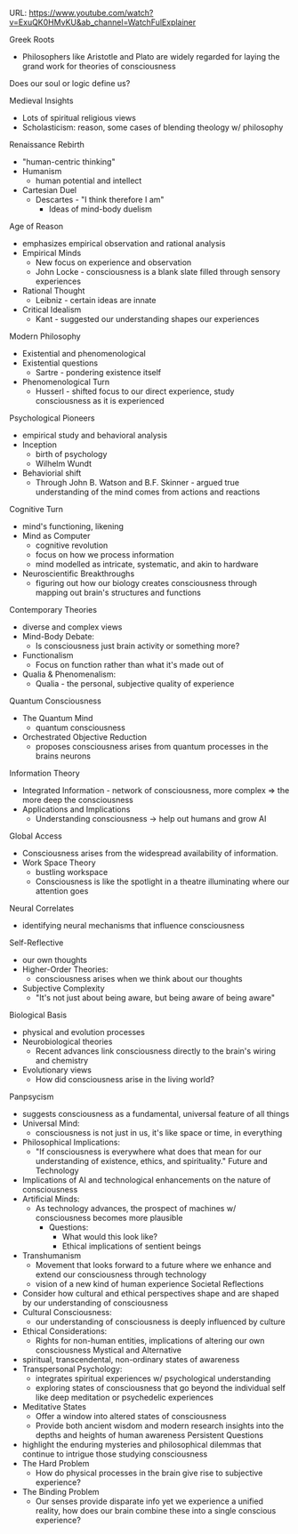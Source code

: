 
URL: https://www.youtube.com/watch?v=ExuQK0HMvKU&ab_channel=WatchFulExplainer

Greek Roots
* Philosophers like Aristotle and Plato are widely regarded for laying the grand work for theories of consciousness

Does our soul or logic define us?

Medieval Insights
* Lots of spiritual religious views
* Scholasticism: reason, some cases of blending theology w/ philosophy

Renaissance Rebirth
* "human-centric thinking"
* Humanism
	* human potential and intellect
* Cartesian Duel
	* Descartes - "I think therefore I am"
		* Ideas of mind-body duelism

Age of Reason
* emphasizes empirical observation and rational analysis
* Empirical Minds
	* New focus on experience and observation
	* John Locke - consciousness is a blank slate filled through sensory experiences
* Rational Thought
	* Leibniz - certain ideas are innate
* Critical Idealism
	* Kant - suggested our understanding shapes our experiences

Modern Philosophy
* Existential and phenomenological 
* Existential questions
	* Sartre - pondering existence itself
* Phenomenological Turn
	* Husserl - shifted focus to our direct experience, study consciousness as it is experienced

Psychological Pioneers
* empirical study and behavioral analysis
* Inception
	* birth of psychology
	* Wilhelm Wundt
* Behaviorial shift
	* Through John B. Watson and B.F. Skinner - argued true understanding of the mind comes from actions and reactions

Cognitive Turn
* mind's functioning, likening
* Mind as Computer
	* cognitive revolution
	* focus on how we process information
	* mind modelled as intricate, systematic, and akin to hardware
* Neuroscientific Breakthroughs
	* figuring out how our biology creates consciousness through mapping out brain's structures and functions

Contemporary Theories
* diverse and complex views
* Mind-Body Debate:
	* Is consciousness just brain activity or something more?
* Functionalism
	* Focus on function rather than what it's made out of
* Qualia & Phenomenalism:
	* Qualia - the personal, subjective quality of experience

Quantum Consciousness
* The Quantum Mind
	* quantum consciousness
* Orchestrated Objective Reduction
	* proposes consciousness arises from quantum processes in the brains neurons

Information Theory
* Integrated Information - network of consciousness, more complex => the more deep the consciousness
* Applications and Implications
	* Understanding consciousness -> help out humans and grow AI

Global Access
* Consciousness arises from the widespread availability of information.
* Work Space Theory
	* bustling workspace
	* Consciousness is like the spotlight in a theatre illuminating where our attention goes

Neural Correlates
* identifying neural mechanisms that influence consciousness


Self-Reflective
* our own thoughts
* Higher-Order Theories:
	* consciousness arises when we think about our thoughts
* Subjective Complexity
	* "It's not just about being aware, but being aware of being aware"

Biological Basis
* physical and evolution processes
* Neurobiological theories
	* Recent advances link consciousness directly to the brain's wiring and chemistry
* Evolutionary views
	* How did consciousness arise in the living world?

Panpsycism
* suggests consciousness as a fundamental, universal feature of all things
* Universal Mind:
	* consciousness is not just in us, it's like space or time, in everything
* Philosophical Implications:
	* "If consciousness is everywhere what does that mean for our understanding of existence, ethics, and spirituality."
Future and Technology
* Implications of AI and technological enhancements on the nature of consciousness
* Artificial Minds:
	* As technology advances, the prospect of machines w/ consciousness becomes more plausible
		* Questions:
			* What would this look like?
			* Ethical implications of sentient beings
* Transhumanism
	* Movement that looks forward to a future where we enhance and extend our consciousness through technology
	* vision of a new kind of human experience
Societal Reflections
* Consider how cultural and ethical perspectives shape and are shaped by our understanding of consciousness
* Cultural Consciousness:
	* our understanding of consciousness is deeply influenced by culture
* Ethical Considerations:
	* Rights for non-human entities, implications of altering our own consciousness
Mystical and Alternative
* spiritual, transcendental, non-ordinary states of awareness
* Transpersonal Psychology:
	* integrates spiritual experiences w/ psychological understanding
	* exploring states of consciousness that go beyond the individual self like deep meditation or psychedelic experiences
* Meditative States
	* Offer a window into altered states of consciousness
	* Provide both ancient wisdom and modern research insights into the depths and heights of human awareness
Persistent Questions
* highlight the enduring mysteries and philosophical dilemmas that continue to intrigue those studying consciousness 
* The Hard Problem
	* How do physical processes in the brain give rise to subjective experience?
* The Binding Problem
	* Our senses provide disparate info yet we experience a unified reality, how does our brain combine these into a single conscious experience?
